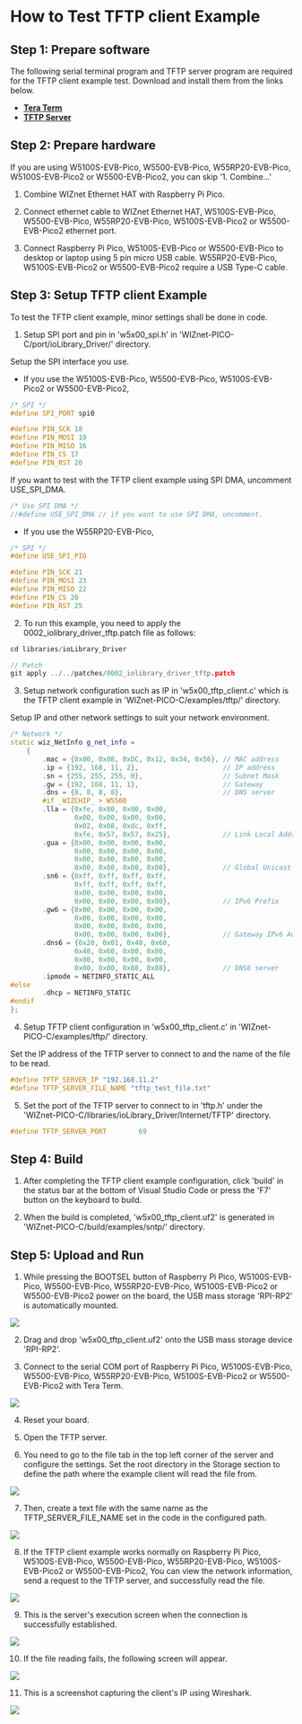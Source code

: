 # How to Test TFTP client Example



## Step 1: Prepare software

The following serial terminal program and TFTP server program are required for the TFTP client example test. Download and install them from the links below.

- [**Tera Term**][link-tera_term]
- [**TFTP Server**][link-solarwinds_TFTP_Server]


## Step 2: Prepare hardware

If you are using W5100S-EVB-Pico, W5500-EVB-Pico, W55RP20-EVB-Pico, W5100S-EVB-Pico2 or W5500-EVB-Pico2, you can skip '1. Combine...'

1. Combine WIZnet Ethernet HAT with Raspberry Pi Pico.

2. Connect ethernet cable to WIZnet Ethernet HAT, W5100S-EVB-Pico, W5500-EVB-Pico, W55RP20-EVB-Pico, W5100S-EVB-Pico2 or W5500-EVB-Pico2 ethernet port.

3. Connect Raspberry Pi Pico, W5100S-EVB-Pico or W5500-EVB-Pico to desktop or laptop using 5 pin micro USB cable. W55RP20-EVB-Pico, W5100S-EVB-Pico2 or W5500-EVB-Pico2 require a USB Type-C cable.



## Step 3: Setup TFTP client Example

To test the TFTP client example, minor settings shall be done in code.

1. Setup SPI port and pin in 'w5x00_spi.h' in 'WIZnet-PICO-C/port/ioLibrary_Driver/' directory.

Setup the SPI interface you use.
- If you use the W5100S-EVB-Pico, W5500-EVB-Pico, W5100S-EVB-Pico2 or W5500-EVB-Pico2,

```cpp
/* SPI */
#define SPI_PORT spi0

#define PIN_SCK 18
#define PIN_MOSI 19
#define PIN_MISO 16
#define PIN_CS 17
#define PIN_RST 20
```

If you want to test with the TFTP client example using SPI DMA, uncomment USE_SPI_DMA.

```cpp
/* Use SPI DMA */
//#define USE_SPI_DMA // if you want to use SPI DMA, uncomment.
```
- If you use the W55RP20-EVB-Pico,
```cpp
/* SPI */
#define USE_SPI_PIO

#define PIN_SCK 21
#define PIN_MOSI 23
#define PIN_MISO 22
#define PIN_CS 20
#define PIN_RST 25
```

2. To run this example, you need to apply the 0002_iolibrary_driver_tftp.patch file as follows:

 ```cpp
 cd libraries/ioLibrary_Driver
 ```
 ```cpp
 // Patch
 git apply ../../patches/0002_iolibrary_driver_tftp.patch
 ```

3. Setup network configuration such as IP in 'w5x00_tftp_client.c' which is the TFTP client example in 'WIZnet-PICO-C/examples/tftp/' directory.

Setup IP and other network settings to suit your network environment.

```cpp
/* Network */
static wiz_NetInfo g_net_info =
    {
        .mac = {0x00, 0x08, 0xDC, 0x12, 0x34, 0x56}, // MAC address
        .ip = {192, 168, 11, 2},                     // IP address
        .sn = {255, 255, 255, 0},                    // Subnet Mask
        .gw = {192, 168, 11, 1},                     // Gateway
        .dns = {8, 8, 8, 8},                         // DNS server
        #if _WIZCHIP_ > W5500
        .lla = {0xfe, 0x80, 0x00, 0x00,
                0x00, 0x00, 0x00, 0x00,
                0x02, 0x08, 0xdc, 0xff,
                0xfe, 0x57, 0x57, 0x25},             // Link Local Address
        .gua = {0x00, 0x00, 0x00, 0x00,
                0x00, 0x00, 0x00, 0x00,
                0x00, 0x00, 0x00, 0x00,
                0x00, 0x00, 0x00, 0x00},             // Global Unicast Address
        .sn6 = {0xff, 0xff, 0xff, 0xff,
                0xff, 0xff, 0xff, 0xff,
                0x00, 0x00, 0x00, 0x00,
                0x00, 0x00, 0x00, 0x00},             // IPv6 Prefix
        .gw6 = {0x00, 0x00, 0x00, 0x00,
                0x00, 0x00, 0x00, 0x00,
                0x00, 0x00, 0x00, 0x00,
                0x00, 0x00, 0x00, 0x00},             // Gateway IPv6 Address
        .dns6 = {0x20, 0x01, 0x48, 0x60,
                0x48, 0x60, 0x00, 0x00,
                0x00, 0x00, 0x00, 0x00,
                0x00, 0x00, 0x88, 0x88},             // DNS6 server
        .ipmode = NETINFO_STATIC_ALL
#else
        .dhcp = NETINFO_STATIC        
#endif
};
```

4. Setup TFTP client configuration in 'w5x00_tftp_client.c' in 'WIZnet-PICO-C/examples/tftp/' directory.

Set the IP address of the TFTP server to connect to and the name of the file to be read.

```cpp
#define TFTP_SERVER_IP "192.168.11.2"
#define TFTP_SERVER_FILE_NAME "tftp_test_file.txt"
```

5. Set the port of the TFTP server to connect to in 'tftp.h' under the 'WIZnet-PICO-C/libraries/ioLibrary_Driver/Internet/TFTP' directory.

```cpp
#define TFTP_SERVER_PORT		69
```

## Step 4: Build

1. After completing the TFTP client example configuration, click 'build' in the status bar at the bottom of Visual Studio Code or press the 'F7' button on the keyboard to build.

2. When the build is completed, 'w5x00_tftp_client.uf2' is generated in 'WIZnet-PICO-C/build/examples/sntp/' directory.



## Step 5: Upload and Run

1. While pressing the BOOTSEL button of Raspberry Pi Pico, W5100S-EVB-Pico, W5500-EVB-Pico, W55RP20-EVB-Pico, W5100S-EVB-Pico2 or W5500-EVB-Pico2 power on the board, the USB mass storage 'RPI-RP2' is automatically mounted.

![][link-raspberry_pi_pico_usb_mass_storage]

2. Drag and drop 'w5x00_tftp_client.uf2' onto the USB mass storage device 'RPI-RP2'.

3. Connect to the serial COM port of Raspberry Pi Pico, W5100S-EVB-Pico, W5500-EVB-Pico, W55RP20-EVB-Pico, W5100S-EVB-Pico2 or W5500-EVB-Pico2 with Tera Term.

![][link-connect_to_serial_com_port]

4. Reset your board.

5. Open the TFTP server.

6. You need to go to the file tab in the top left corner of the server and configure the settings. Set the root directory in the Storage section to define the path where the example client will read the file from.

![][link-configure_TFTP_Server]

7. Then, create a text file with the same name as the TFTP_SERVER_FILE_NAME set in the code in the configured path.

![][link-create_test_file]

8. If the TFTP client example works normally on Raspberry Pi Pico, W5100S-EVB-Pico, W5500-EVB-Pico, W55RP20-EVB-Pico, W5100S-EVB-Pico2 or W5500-EVB-Pico2, You can view the network information, send a request to the TFTP server, and successfully read the file.

![][link-tftp_client_read_sucess]

9. This is the server's execution screen when the connection is successfully established.

![][link-run_TFTP_Server]

10. If the file reading fails, the following screen will appear.

![][link-tftp_client_read_fail]

11. This is a screenshot capturing the client's IP using Wireshark.

![][link-tftp_client_wireshark_result]











<!--
Link
-->

[link-tera_term]: https://osdn.net/projects/ttssh2/releases/
[link-solarwinds_TFTP_Server]: https://www.solarwinds.com/free-tools/free-tftp-server
[link-raspberry_pi_pico_usb_mass_storage]: https://github.com/WIZnet-ioNIC/WIZnet-PICO-C/blob/main/static/images/tftp/raspberry_pi_pico_usb_mass_storage.png
[link-connect_to_serial_com_port]: https://github.com/WIZnet-ioNIC/WIZnet-PICO-C/blob/main/static/images/tftp/connect_to_serial_com_port.png
[link-configure_TFTP_Server]: https://github.com/WIZnet-ioNIC/WIZnet-PICO-C/blob/main/static/images/tftp/configure_TFTP_Server.PNG
[link-create_test_file]: https://github.com/WIZnet-ioNIC/WIZnet-PICO-C/blob/main/static/images/tftp/create_test_file.PNG
[link-tftp_client_read_sucess]: https://github.com/WIZnet-ioNIC/WIZnet-PICO-C/blob/main/static/images/tftp/tftp_client_read_sucess.PNG
[link-run_TFTP_Server]: https://github.com/WIZnet-ioNIC/WIZnet-PICO-C/blob/main/static/images/tftp/run_TFTP_Server.PNG
[link-tftp_client_read_fail]: https://github.com/WIZnet-ioNIC/WIZnet-PICO-C/blob/main/static/images/tftp/tftp_client_read_fail.PNG
[link-tftp_client_wireshark_result]: https://github.com/WIZnet-ioNIC/WIZnet-PICO-C/blob/main/static/images/tftp/tftp_client_wireshark_result.PNG

